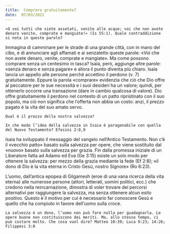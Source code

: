 ```yaml
---
title:  Comprare gratuitamente?
date:  07/03/2021
---
```


`«O voi tutti che siete assetati, venite alle acque; voi che non avete denaro venite, comprate e mangiate!» (Is 55:1). Quale contraddizione si nota in queste parole?`

Immagina di camminare per le strade di una grande città, con in mano del cibo, e di annunciare agli affamati e ai senzatetto queste parole: «Voi che non avete denaro, venite, comprate e mangiate». Ma come possono comprare senza un centesimo in tasca? Isaia, però, aggiunge altre parole: «senza denaro e senza pagare» e allora il punto diventa più chiaro. Isaia lancia un appello alle persone perché accettino il perdono (v. 7) gratuitamente. Eppure la parola «comprare» evidenzia che ciò che Dio offre al peccatore per le sue necessità e i suoi desideri ha un valore; quindi, per ottenerlo occorre una transazione (dare in cambio qualcosa di valore). Dio offre gratuitamente il perdono nel contesto di un patto ripristinato con il suo popolo, ma ciò non significa che l’offerta non abbia un costo: anzi, il prezzo pagato è la vita del suo amato servo.

`Qual è il prezzo della nostra salvezza?`

`In che modo l’idea della salvezza in Isaia è paragonabile con quella del Nuovo Testamento? Efesini 2:8,9`

Isaia ha sviluppato il messaggio del vangelo nell’Antico Testamento. Non c’è il «vecchio patto» basato sulla salvezza per opere, che viene sostituito dal «nuovo» basato sulla salvezza per grazia. Fin dalla promessa iniziale di un Liberatore fatta ad Adamo ed Eva (Ge 3:15) esiste un solo modo per ottenere la salvezza: per mezzo della grazia mediante la fede (Ef 2:8); «il dono di Dio è la vita eterna in Cristo Gesù, nostro Signore» (Ro 6:23).

L’uomo, dall’antica epopea di Gilgamesh (eroe di una vana ricerca della vita eterna) alle numerose persone (attori, letterati, uomini politici, ecc.) che credono nella reincarnazione, dimostra di voler trovare dei percorsi alternativi per raggiungere la salvezza, ma senza ottenere alcun esito positivo. Questo è il motivo per cui è necessario far conoscere Gesù e quello che ha compiuto in favore dell’uomo sulla croce.

`La salvezza è un dono, l’uomo non può fare nulla per guadagnarla. Le opere buone non costituiscono dei meriti. Ma, allo stesso tempo, ci può costare molto. Che cosa vuol dire? Matteo 10:39; Luca 9:23; 14:26; Filippesi 3:8`